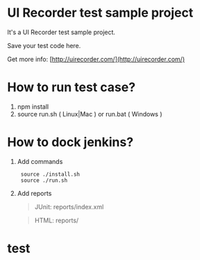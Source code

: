 UI Recorder test sample project
================

It's a UI Recorder test sample project.

Save your test code here.

Get more info: [http://uirecorder.com/](http://uirecorder.com/)

How to run test case?
================

1. npm install
2. source run.sh ( Linux|Mac ) or run.bat ( Windows )

How to dock jenkins?
================

1. Add commands

        source ./install.sh
        source ./run.sh

2. Add reports

    > JUnit: reports/index.xml

    > HTML: reports/
# test
